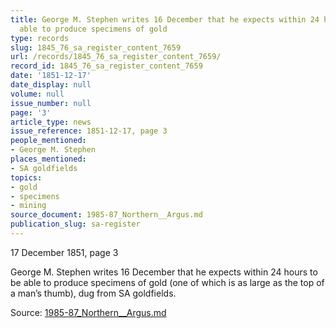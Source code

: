 ```yaml
---
title: George M. Stephen writes 16 December that he expects within 24 hours to be
  able to produce specimens of gold
type: records
slug: 1845_76_sa_register_content_7659
url: /records/1845_76_sa_register_content_7659/
record_id: 1845_76_sa_register_content_7659
date: '1851-12-17'
date_display: null
volume: null
issue_number: null
page: '3'
article_type: news
issue_reference: 1851-12-17, page 3
people_mentioned:
- George M. Stephen
places_mentioned:
- SA goldfields
topics:
- gold
- specimens
- mining
source_document: 1985-87_Northern__Argus.md
publication_slug: sa-register
---
```


17 December 1851, page 3

George M. Stephen writes 16 December that he expects within 24 hours to be able to produce specimens of gold (one of which is as large as the top of a man’s thumb), dug from SA goldfields.

Source: [1985-87_Northern__Argus.md](/downloads/markdown/1985-87_Northern__Argus.md)
